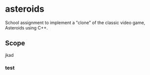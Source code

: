 # asteroids
School assignment to implement a "clone" of the classic video game, Asteroids using C++.

## Scope
jkad

### test
